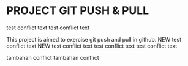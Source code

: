 # PROJECT GIT PUSH & PULL
test conflict text
test conflict text

This project is aimed to exercise git push and pull in github.
NEW test conflict text
NEW test conflict text
test conflict text
test conflict text

tambahan conflict
tambahan conflict